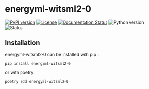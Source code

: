 <!--
Copyright (c) 2022-2023 Geosiris.
SPDX-License-Identifier: Apache-2.0
-->
energyml-witsml2-0
==============

[![PyPI version](https://badge.fury.io/py/energyml-witsml2-0.svg)](https://badge.fury.io/py/energyml-witsml2-0)
[![License](https://img.shields.io/pypi/l/energyml-witsml2-0)](https://github.com/geosiris-technologies/geosiris-technologies/blob/main/energyml-witsml2-0/LICENSE)
[![Documentation Status](https://readthedocs.org/projects/geosiris-technologies/badge/?version=latest)](https://geosiris-technologies.readthedocs.io/en/latest/?badge=latest)
![Python version](https://img.shields.io/pypi/pyversions/energyml-witsml2-0)
![Status](https://img.shields.io/pypi/status/energyml-witsml2-0)




Installation
------------

energyml-witsml2-0 can be installed with pip : 

```console
pip install energyml-witsml2-0
```

or with poetry: 
```console
poetry add energyml-witsml2-0
```
